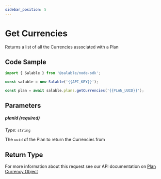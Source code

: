 ```yaml
---
sidebar_position: 5
---
```


# Get Currencies

Returns a list of all the Currencies associated with a Plan

## Code Sample

```typescript
import { Salable } from '@salable/node-sdk';

const salable = new Salable('{{API_KEY}}');

const plan = await salable.plans.getCurrencies('{{PLAN_UUID}}');
```

## Parameters

##### planId (_required_)

_Type:_ `string`

The `uuid` of the Plan to return the Currencies from

## Return Type

For more information about this request see our API documentation on [Plan Currency Object](https://docs.salable.app/api/v2#tag/Plans/operation/getPlanCurrencies)

